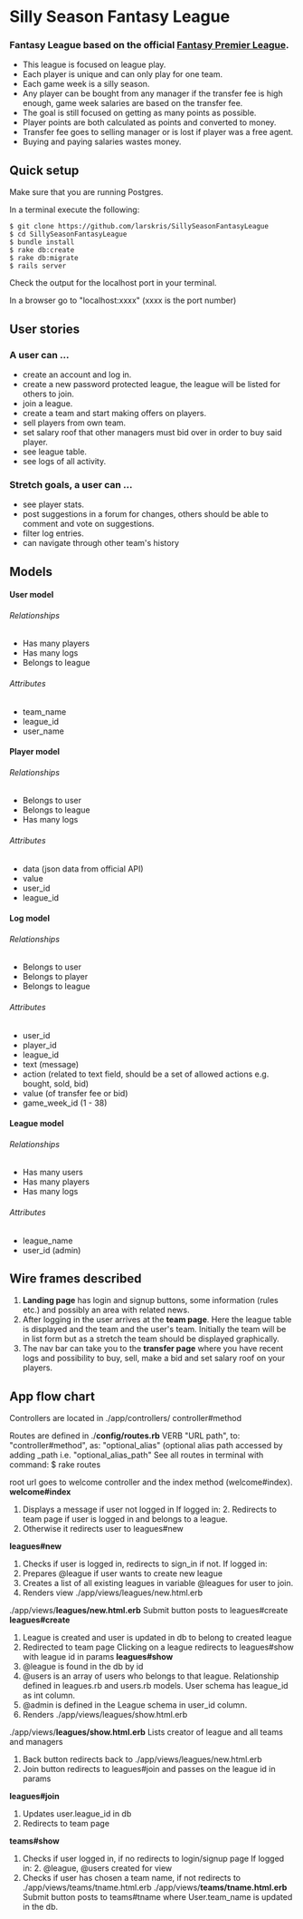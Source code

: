 # Silly Season Fantasy League
### Fantasy League based on the official [Fantasy Premier League](http://fantasy.premierleague.com). 
* This league is focused on league play. 
* Each player is unique and can only play for one team. 
* Each game week is a silly season.
* Any player can be bought from any manager if the transfer fee is high enough, game week salaries are based on the transfer fee.
* The goal is still focused on getting as many points as possible.
* Player points are both calculated as points and converted to money.
* Transfer fee goes to selling manager or is lost if player was a free agent.
* Buying and paying salaries wastes money.

## Quick setup
Make sure that you are running Postgres.  

In a terminal execute the following:
```
$ git clone https://github.com/larskris/SillySeasonFantasyLeague
$ cd SillySeasonFantasyLeague
$ bundle install
$ rake db:create
$ rake db:migrate
$ rails server
```
Check the output for the localhost port in your terminal.

In a browser go to "localhost:xxxx" (xxxx is the port number)




## User stories
### A user can ...
* create an account and log in. 
* create a new password protected league, the league will be listed for others to join.
* join a league.
* create a team and start making offers on players.
* sell players from own team.
* set salary roof that other managers must bid over in order to buy said player.
* see league table.
* see logs of all activity.

### Stretch goals, a user can ...
* see player stats.
* post suggestions in a forum for changes, others should be able to comment and vote on suggestions.
* filter log entries.
* can navigate through other team's history

## Models
#### User model  
###### Relationships
* Has many players
* Has many logs
* Belongs to league

###### Attributes
- team_name
- league_id
- user_name

#### Player model
###### Relationships
* Belongs to user
* Belongs to league
* Has many logs

###### Attributes
- data (json data from official API)
- value
- user_id
- league_id

#### Log model
###### Relationships
* Belongs to user
* Belongs to player
* Belongs to league

###### Attributes
- user_id
- player_id
- league_id
- text (message)
- action (related to text field, should be a set of allowed actions e.g. bought, sold, bid)
- value (of transfer fee or bid)
- game_week_id (1 - 38)

#### League model
###### Relationships
* Has many users
* Has many players
* Has many logs

###### Attributes
- league_name
- user_id (admin)

## Wire frames described
1. **Landing page** has login and signup buttons, some information (rules etc.) and possibly an area with related news.
2. After logging in the user arrives at the **team page**. Here the league table is displayed and the team and the user's team. Initially the team will be in list form but as a stretch the team should be displayed graphically.
3. The nav bar can take you to the **transfer page** where you have recent logs and possibility to buy, sell, make a bid and set salary roof on your players.


## App flow chart
Controllers are located in ./app/controllers/
controller#method

Routes are defined in ./**config/routes.rb**
VERB "URL path", to: "controller#method", as: "optional_alias" (optional alias path accessed by adding _path i.e. "optional_alias_path"
See all routes in terminal with command: $ rake routes

root url goes to welcome controller and the index method (welcome#index).
**welcome#index**
1. Displays a message if user not logged in
If logged in: 2. Redirects to team page if user is logged in and belongs to a league.
3. Otherwise it redirects user to leagues#new

**leagues#new**
1. Checks if user is logged in, redirects to sign_in if not.
If logged in: 
2. Prepares @league if user wants to create new league
3. Creates a list of all existing leagues in variable @leagues for user to join.
4. Renders view ./app/views/leagues/new.html.erb

./app/views/**leagues/new.html.erb**
Submit button posts to leagues#create
**leagues#create**
1. League is created and user is updated in db to belong to created league
2. Redirected to team page
Clicking on a league redirects to leagues#show with league id in params
**leagues#show**
3. @league is found in the db by id
4. @users is an array of users who belongs to that league. Relationship defined in leagues.rb and users.rb models. User schema has league_id as int column.
5. @admin is defined in the League schema in user_id column.
6. Renders ./app/views/leagues/show.html.erb

./app/views/**leagues/show.html.erb**
Lists creator of league and all teams and managers
1. Back button redirects back to ./app/views/leagues/new.html.erb
2. Join button redirects to leagues#join and passes on the league id in params

**leagues#join**
1. Updates user.league_id in db
2. Redirects to team page

**teams#show**
1. Checks if user logged in, if no redirects to login/signup page
If logged in: 2. @league, @users created for view
3. Checks if user has chosen a team name, if not redirects to ./app/views/teams/tname.html.erb
./app/views/**teams/tname.html.erb**
Submit button posts to teams#tname where User.team_name is updated in the db.



